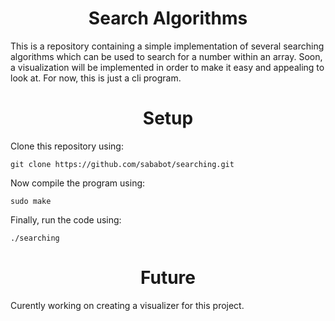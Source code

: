<h1 align="center">Search Algorithms</h1>
This is a repository containing a simple implementation of several searching algorithms which can be used to search for a number within an array. Soon, a visualization will be implemented in order to make it easy and appealing to look at. For now, this is just a cli program.

<h1 align="center">Setup</h1>
Clone this repository using:

```git clone https://github.com/sababot/searching.git```

Now compile the program using:

```sudo make```

Finally, run the code using:

```./searching```

<h1 align="center">Future</h1>
Curently working on creating a visualizer for this project.